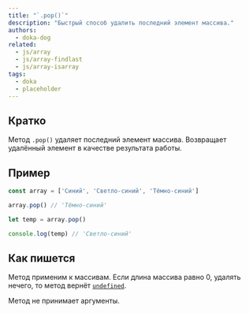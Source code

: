 ```yaml
---
title: "`.pop()`"
description: "Быстрый способ удалить последний элемент массива."
authors:
  - doka-dog
related:
  - js/array
  - js/array-findlast
  - js/array-isarray
tags:
  - doka
  - placeholder
---
```


## Кратко

Метод `.pop()` удаляет последний элемент массива. Возвращает удалённый элемент в качестве результата работы.

## Пример

```js
const array = ['Синий', 'Светло-синий', 'Тёмно-синий']

array.pop() // 'Тёмно-синий'

let temp = array.pop()

console.log(temp) // 'Светло-синий'
```

## Как пишется

Метод применим к массивам. Если длина массива равно 0, удалять нечего, то метод вернёт [`undefined`](/js/undefined/).

Метод не принимает аргументы.
